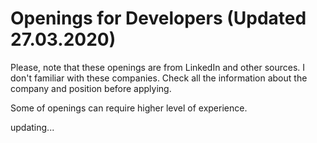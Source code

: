 # Openings for Developers (Updated 27.03.2020)

Please, note that these openings are from LinkedIn and other sources. 
I don't familiar with these companies. 
Check all the information about the company and position before applying.

Some of openings can require higher level of experience.


updating...
